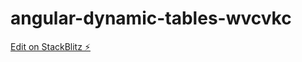 # angular-dynamic-tables-wvcvkc

[Edit on StackBlitz ⚡️](https://stackblitz.com/edit/angular-dynamic-tables-wvcvkc)